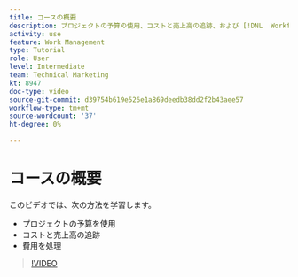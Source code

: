 ```yaml
---
title: コースの概要
description: プロジェクトの予算の使用、コストと売上高の追跡、および [!DNL  Workfront].
activity: use
feature: Work Management
type: Tutorial
role: User
level: Intermediate
team: Technical Marketing
kt: 8947
doc-type: video
source-git-commit: d39754b619e526e1a869deedb38dd2f2b43aee57
workflow-type: tm+mt
source-wordcount: '37'
ht-degree: 0%

---
```


# コースの概要

このビデオでは、次の方法を学習します。

* プロジェクトの予算を使用
* コストと売上高の追跡
* 費用を処理

>[!VIDEO](https://video.tv.adobe.com/v/335207/?quality=12)
